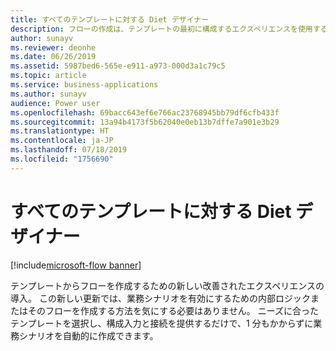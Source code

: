 ```yaml
---
title: すべてのテンプレートに対する Diet デザイナー
description: フローの作成は、テンプレートの最初に構成するエクスペリエンスを使用するととても簡単です。ユーザーは、必要なパラメーターを指定して実行するだけです。
author: sunayv
ms.reviewer: deonhe
ms.date: 06/26/2019
ms.assetid: 5987bed6-565e-e911-a973-000d3a1c79c5
ms.topic: article
ms.service: business-applications
ms.author: sunayv
audience: Power user
ms.openlocfilehash: 69bacc643ef6e766ac23768945bb79df6cfb433f
ms.sourcegitcommit: 13a94b4173f5b62040e0eb13b7dffe7a901e3b29
ms.translationtype: HT
ms.contentlocale: ja-JP
ms.lasthandoff: 07/18/2019
ms.locfileid: "1756690"
---
```

# <a name="diet-designer-for-all-templates"></a>すべてのテンプレートに対する Diet デザイナー

[!include[microsoft-flow banner](../includes/microsoft-flow.md)]

テンプレートからフローを作成するための新しい改善されたエクスペリエンスの導入。 この新しい更新では、業務シナリオを有効にするための内部ロジックまたはそのフローを作成する方法を気にする必要はありません。 ニーズに合ったテンプレートを選択し、構成入力と接続を提供するだけで、1 分もかからずに業務シナリオを自動的に作成できます。
